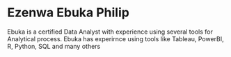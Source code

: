 # Ezenwa Ebuka Philip
Ebuka is a certified Data Analyst with experience using several tools for Analytical process. Ebuka has experirnce using tools like Tableau, PowerBI, R, Python, SQL and many others
